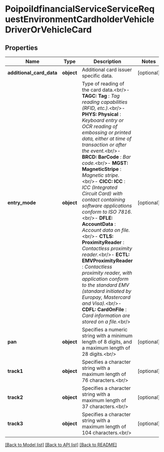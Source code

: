 # PoipoiIdfinancialServiceServiceRequestEnvironmentCardholderVehicleDriverOrVehicleCard

## Properties
Name | Type | Description | Notes
------------ | ------------- | ------------- | -------------
**additional_card_data** | **object** | Additional card issuer specific data. | [optional] 
**entry_mode** | **object** | Type of reading of the card data.&lt;br/&gt;- **TAGC: Tag**  : *Tag reading capabilities (RFID, etc.).*&lt;br/&gt;- **PHYS: Physical**  : *Keyboard entry or OCR reading of embossing or printed data, either at time of transaction or after the event.*&lt;br/&gt;- **BRCD: BarCode**  : *Bar code.*&lt;br/&gt;- **MGST: MagneticStripe**  : *Magnetic stripe.*&lt;br/&gt;- **CICC: ICC**  : *ICC (Integrated Circuit Card) with contact containing software applications conform to ISO 7816.*&lt;br/&gt;- **DFLE: AccountData**  : *Account data on file.*&lt;br/&gt;- **CTLS: ProximityReader**  : *Contactless proximity reader.*&lt;br/&gt;- **ECTL: EMVProximityReader**  : *Contactless proximity reader, with application conform to the standard EMV (standard initiated by Europay, Mastercard and Visa).*&lt;br/&gt;- **CDFL: CardOnFile**  : *Card information are stored on a file.*&lt;br/&gt; | [optional] 
**pan** | **object** | Specifies a numeric string with a minimum length of 8 digits, and a maximum length of 28 digits.&lt;br/&gt; | [optional] 
**track1** | **object** | Specifies a character string with a maximum length of 76 characters.&lt;br/&gt; | [optional] 
**track2** | **object** | Specifies a character string with a maximum length of 37 characters.&lt;br/&gt; | [optional] 
**track3** | **object** | Specifies a character string with a maximum length of 104 characters.&lt;br/&gt; | [optional] 

[[Back to Model list]](../README.md#documentation-for-models) [[Back to API list]](../README.md#documentation-for-api-endpoints) [[Back to README]](../README.md)

